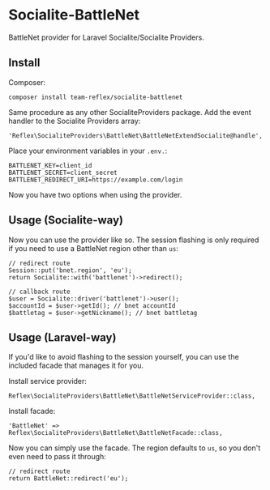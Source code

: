 # Socialite-BattleNet
BattleNet provider for Laravel Socialite/Socialite Providers.

## Install

Composer:

`composer install team-reflex/socialite-battlenet`

Same procedure as any other SocialiteProviders package. Add the event handler to the Socialite Providers array:

```
'Reflex\SocialiteProviders\BattleNet\BattleNetExtendSocialite@handle',
```

Place your environment variables in your `.env.`:

```
BATTLENET_KEY=client_id
BATTLENET_SECRET=client_secret
BATTLENET_REDIRECT_URI=https://example.com/login 
```

Now you have two options when using the provider.

## Usage (Socialite-way)

Now you can use the provider like so. The session flashing is only required if you need to use a BattleNet region other than `us`:

```
// redirect route
Session::put('bnet.region', 'eu');
return Socialite::with('battlenet')->redirect();

// callback route
$user = Socialite::driver('battlenet')->user();
$accountId = $user->getId(); // bnet accountId
$battletag = $user->getNickname(); // bnet battletag
```

## Usage (Laravel-way)

If you'd like to avoid flashing to the session yourself, you can use the included facade that manages it for you.

Install service provider:

```
Reflex\SocialiteProviders\BattleNet\BattleNetServiceProvider::class,
```

Install facade:

```
'BattleNet' => Reflex\SocialiteProviders\BattleNet\BattleNetFacade::class,
```

Now you can simply use the facade. The region defaults to `us`, so you don't even need to pass it through:

```
// redirect route
return BattleNet::redirect('eu');
```
